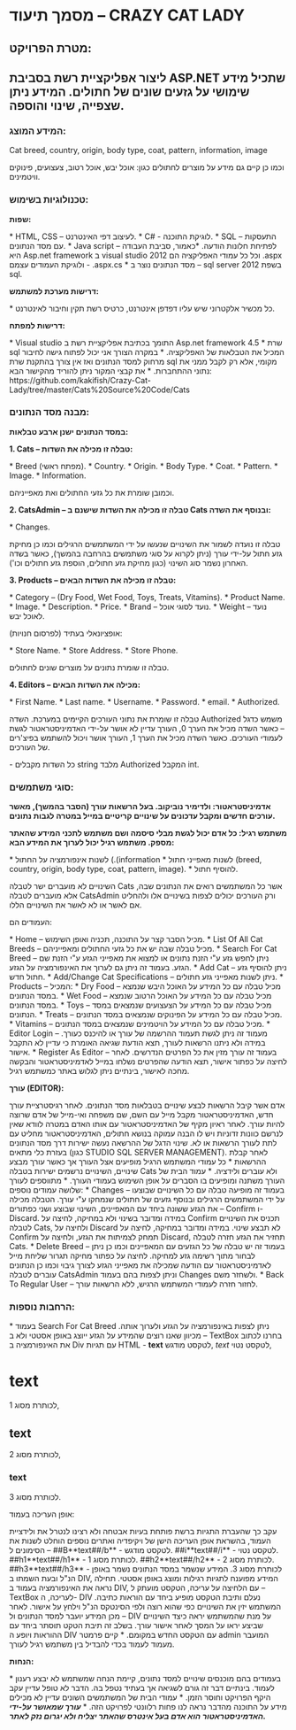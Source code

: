 <h1>מסמך תיעוד – CRAZY CAT LADY</h1>
<h2>מטרת הפרויקט:<h2>
<p>ליצור אפליקציית רשת בסביבת ASP.NET שתכיל מידע שימושי על גזעים שונים של חתולים. המידע ניתן שצפייה, שינוי והוספה.</p>
<h3>המידע המוצג:</h3>
<p>Cat breed, country, origin, body type, coat, pattern, information, image</p>
<p>וכמו כן קיים גם מידע על מוצרים לחתולים כגון: אוכל יבש, אוכל רטוב, צעצועים, פינוקים וויטמינים.</p>
<h3>טכנולוגיות בשימוש:</h3>
<p><b>שפות:</b></p>
* HTML, CSS – לעיצוב דפי האינטרנט.
* C# - לוגיקת התוכנה.
* SQL – התעסקות עם מסד הנתונים.
* Java script – לפתיחת חלונות הודעה.
*כאמור, סביבת העבודה היא Asp.net  framework ב visual studio 2012 וכל כל עמודי האפליקציה הם .aspx ולוגיקת העמודים עצמם - .aspx.cs
* מסד הנתונים נוצר ב – sql server 2012 בשפת sql.
<p><b>דרישות מערכת למשתמש:</b><p>
* כל מכשיר אלקטרוני שיש עליו דפדפן אינטרנט, כרטיס רשת תקין וחיבור לאינטרנט.
<p><b>דרישות למפתח:</b><p>
* Visual studio התומך בכתיבת אפליקציית רשת ב Asp.net framework 4.5
* שרת sql המכיל את הטבלאות של האפליקציה.
* במקרה הצורך אני יכול לפתוח גישה לחיבור מרחוק למסד הנתונים ואז אין צורך בהתקנת שרת sql מקומי, אלא רק לקבל ממני את נתוני ההתחברות.
* את קבצי המקור ניתן להוריד מהקישור הבא:
 https://github.com/kakifish/Crazy-Cat-Lady/tree/master/Cats%20Source%20Code/Cats

<h3>מבנה מסד הנתונים:</h3>
<p><b>במסד הנתונים ישנן ארבע טבלאות:</b></p>
<p><b>1. Cats – טבלה זו מכילה את השדות:</b></p>
*	Breed (מפתח ראשי).
*	Country.
*	Origin.
*	Body Type.
*	Coat.
*	Pattern.
*	Image.
*	Information.
<p>וכמובן שומרת את כל גזעי החתולים ואת מאפייניהם.</p>
<p><b>2. CatsAdmin – טבלה זו מכילה את השדות שישנם ב Cats ובנוסף את השדה:</b></p>
*	Changes.
<p>טבלה זו נועדה לשמור את השינויים שנעשו על ידי המשתמשים הרגילים וכמו כן מחיקת גזע חתול על-ידי עורך (ניתן לקרוא על סוגי משתמשים בהרחבה בהמשך), כאשר בשדה האחרון נשמר סוג השינוי (כגון מחיקת גזע חתולים, הוספת גזע חתולים וכו').</p>
<p><b>3. Products – טבלה זו מכילה את השדות הבאים:</b></p>
*	Category – (Dry Food, Wet Food, Toys, Treats, Vitamins).
*	Product Name.
*	Image.
*	Description.
*	Price.
*	Brand – נועד לסוגי אוכל.
*	Weight – נועד לאוכל יבש.
<p>אופציונאלי בעתיד (לפרסום חנויות):</p>
*	Store Name.
*	Store Address.
*	Store Phone.
<p>טבלה זו שומרת נתונים על מוצרים שונים לחתולים.</p>
<p><b>4.	Editors – מכילה את השדות הבאים:</b></p>
*	First Name.
*	Last name.
*	Username.
*	Password.
*	email.
*	Authorized.
<p>טבלה זו שומרת את נתוני העורכים הקיימים במערכת.
השדה Authorized משמש כדגל – כאשר השדה מכיל את הערך 0, העורך עדיין לא אושר על-ידי האדמיניסטראטור לגשת לעמודי העורכים.
כאשר השדה מכיל את הערך 1, העורך אושר ויכול להשתמש בפיצ'רים של העורכים.</p>

<p>-	כל השדות מקבלים string מלבד Authorized המקבל int.</p>

<h3>סוגי משתמשים:</h3>
<p><b>אדמיניסטראטור: ולדימיר נוביקוב. בעל הרשאות עורך (הסבר בהמשך), מאשר עורכים חדשים ומקבל עדכונים על שינויים קריטיים במייל במטרה לגבות נתונים.</b></p>
<p><b>משתמש רגיל: כל אדם יכול לגשת מבלי סיסמה ושם משתמש לתכני המידע שהאתר מספק. משתמש רגיל יכול לערוך את המידע הבא:</b></p>
*	לשנות אינפורמציה על החתול (.(information
*	לשנות מאפייני חתול (breed, country, origin, body type, coat, pattern, image).
*	להוסיף חתול.
<p>השינויים לא מועברים ישר לטבלה Cats אשר כל המשתמשים רואים את הנתונים שבה, אלא מועברים לטבלה CatsAdmin ורק העורכים יכולים לצפות בשינויים אלו ולהחליט אם לאשר או לא לאשר את השינויים הללו.</p>
<p>העמודים הם:<p>
* Home – מכיל הסבר קצר על התוכנה, תכניה ואופן השימוש.
* List Of All Cat Breeds – מכיל טבלה שבה יש את כל גזעי החתולים ומאפייניהם.
* Search For Cat Breed – ניתן לחפש גזע ע"י הזנת נתונים או למצוא את מאפייני הגזע ע"י הזנת שם הגזע.
בעמוד זה ניתן גם לערוך את האינפורמציה על הגזע.
* Add Cat – ניתן להוסיף גזע חתול חדש.
* Add/Change Cat Specifications – ניתן לשנות מאפייני גזע חתולים.
* Products – המכיל:
*	Dry Food – מכיל טבלה עם כל המידע על האוכל היבש שנמצא במסד הנתונים.
*	Wet Food – מכיל טבלה עם כל המידע על האוכל הרטוב שנמצא במסד הנתונים.
*	Toys – מכיל טבלה עם כל המידע על הצעצועים שנמצאים במסד הנתונים.
*	Treats – מכיל טבלה עם כל המידע על הפינוקים שנמצאים במסד הנתונים.
*	Vitamins – מכיל טבלה עם כל המידע על הויטמינים שנמצאים במסד הנתונים.
* Editor Login – מעמוד זה ניתן לגשת תעמוד ההרשמה של עורך או להיכנס כעורך. במידה ולא ניתנו הרשאות לעורך, תצא הודעת שגיאה האומרת כי עדיין לא התקבל אישור.
* Register As Editor – בעמוד זה עורך מזין את כל הפרטים הנדרשים. לאחר לחיצה על כפתור אישור, תצא הודעה שהפרטים נשלחו במייל לאדמיניסטראטור והבקשה מחכה לאישור, בינתיים ניתן לגלוש באתר כמשתמש רגיל.
<p><b>עורך (EDITOR):</b></p> 
אדם אשר קיבל הרשאות לבצע שינויים בטבלאות מסד הנתונים.
לאחר רגיסטרציית עורך חדש, האדמיניסטראטור מקבל מייל עם השם, שם משפחה ואי-מייל של אדם שרוצה להיות עורך. לאחר ראיון מקיף של האדמיניסטראטור עם אותו האדם במטרה לוודא שאין לנרשם כוונות זדוניות ויש לו הבנה עמוקה בנושא חתולים, האדמיניסטראטור מחליט עם לתת לעורך הרשאות או לא. שינוי הדגל של ההרשאה נעשה ישירות דרך מסד הנתונים בעזרת כלי מתאים (כגון STUDIO SQL SERVER MANAGEMENT).
לאחר קבלת ההרשאות
*	כל עמודי המשתמש הרגיל מופיעים אצל העורך אך כאשר עורך מבצע שינויים, השינויים נרשמים ישירות בטבלה Cats ולא עוברים ולידציה.
*	עמוד הבית של העורך משתנה ומופיעים בו הסברים על אופן השימוש בעמודי העורך.
*	מתווספים לעורך שלושה עמודים נוספים:
*	Changes – בעמוד זה מופיעה טבלה עם כל השינויים שבוצעו על ידי המשתמשים הרגילים ובנוסף גזעים של חתולים שנמחקו ע"י עורך.
הטבלה מכילה את הגזע ששונה ביחד עם המאפיינים, השינוי שבוצע ושני כפתורים – Confirm ו- Discard.
במידה ומדובר בשינוי ולא במחיקה, לחיצה על Confirm תכניס את השינויים לטבלה Cats, ולחיצה על Discard לא תבצע שינוי.
במידה ומדובר במחיקה, לחיצה על Confirm תמחק לצמיתות את הגזע, ולחיצה על Discard, תחזיר את הגזע חזרה לטבלה Cats.
*	Delete Breed – בעמוד זה יש טבלה של כל הגזעים עם המאפיינים וכמו כן ניתן לבחור מתוך רשימה גזע למחיקה. לחיצה על כפתור מחיקה תגרור שליחת מייל לאדמיניסטראטור עם הודעה שמכילה את מאפייני הגזע לצורך גיבוי וכמו כן הנתונים עוברים לטבלה CatsAdmin וניתן לצפות בהם בעמוד Changes ולשחזר משם.
*	Back To Regular User – לחזור חזרה לעמודי המשתמש הרגיש, ללא הרשאות עורך.

<h3>הרחבות נוספות:</h3>
*	בעמוד Search For Cat Breed ניתן לצפות באינפורמציה על הגזע ולערוך אותה.
מכיוון שאנו רוצים שהמידע על הגזע ייוצג באופן אסטטי ולא ב – TextBox בחרנו לכתוב את האינפורמציה ב Div עם תגיות HTML - <b>text</b> לטקסט מודגש, <i>text</i> לטקסט נטוי, <h1>text</h1> לכותרת מסוג 1, <h2>text</h2> לכותרת מסוג 2, <h3>text</h3> לכותרת מסוג 3.
<p>אופן העריכה בעמוד:<p>
עקב כך שהעברת התגיות ברשת פותחת בעיות אבטחה ולא רצינו לנטרל את ולידציית העמוד, בהשראת אופן העריכה הישן של ויקיפדיה ואתרים נוספים הוחלט לשנות את הסימונים ל – 
##B**text##/b** - לטקסט מודגש.
##i**text##/i** - לטקסט נטוי.
##h1**text##/h1** - לכותרת מסוג 1.
##h2**text##/h2** - לכותרת מסוג 2.
##h3**text##/h3** - לכותרת מסוג 3.
המידע שנשמר במסד הנתונים נשמר באופן הנ"ל ובעת השמתו ב DIV, המידע מפוענח לתגיות רגילות ומוצג באופן אסטטי.
תחילה נראה את האינפורמציה בעמוד ב DIV, עם הלחיצה על עריכה, הטקסט מועתק ל – TextBox לעריכה, ה- DIV נעלם ותיבת הטקסט מופיע ביחד עם הוראות כתיבה.
המשתמש יזין את השינויים כפי שהוא רוצה ולפי הסינטקס הנ"ל וילחץ על אישור.
לאחר מכן המידע יועבר למסד הנתונים ול – DIV על מנת שהמשתמש יראה כיצד השינויים שביצע יראו על המסך לאחר אישור עורך.
בשלב זה תיבת הטקט תוסתר ביחד עם ההוראות ויופע ה DIV עם הטקסט החדש במקומם.
*	קיים פרמטר admin המועבר מעמוד לעמוד בכדי להבדיל בין משתמש רגיל לעורך.
<p><b>הנחות:</b></p>
*	בעמודים בהם מוכנסים שינויים למסד נתונים, קיימת הנחה שמשתמש לא יבצע רענון לעמוד. בינתיים דבר זה גורם לשגיאה אך בעתיד נטפל בה. הדבר לא טופל עדיין עקב היקף הפרויקט וחוסר הזמן.
*	עמודי הבית של המשתמשים השונים עדיין לא מכילים מידע על התוכנה מהדבר נראה לנו פחות רלוונטי לפרויקט הזה.
*	<b><i>עורך שמאושר על-ידי האדמיניסטראטור הוא אדם בעל אינטרס שהאתר יצליח ולא יגרום נזק לאתר.</i></b>
